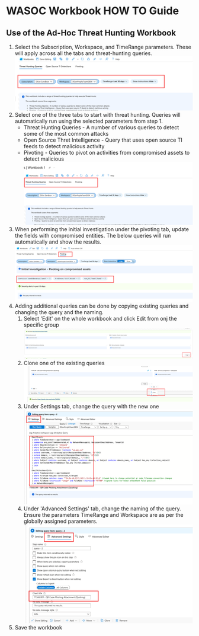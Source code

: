 # WASOC Workbook HOW TO Guide

## Use of the Ad-Hoc Threat Hunting Workbook

1. Select the Subscription, Workspace, and TimeRange parameters. These will apply across all the tabs and threat-hunting queries.
![1](/utilities/screenshots/wrkbk-TH-1.png)
1. Select one of the three tabs to start with threat hunting. Queries will automatically run using the selected parameters from step 1.
    - Threat Hunting Queries - A number of various queries to detect some of the most common attacks
    - Open Source Thret Intelligence - Query that uses open source TI feeds to detect malicious activity
    - Pivoting - Queries to pivot on activities from compromised assets to detect malicious
![2](/utilities/screenshots/wrkbk-TH-2.png)
1. When performing the initial investigation under the pivoting tab, update the fields with compromised entities. The below queries will run automatically and show the results.
![3](/utilities/screenshots/wrkbk-TH-3.png)
1. Adding additional queries can be done by copying existing queries and changing the query and the naming.
    1. Select 'Edit' on the whole workbook and click Edit from onj the specific group
![4](/utilities/screenshots/wrkbk-TH-4.png)
    1. Clone one of the existing queries
![5](/utilities/screenshots/wrkbk-TH-5.png)
    1. Under Settings tab, change the query with the new one
![6](/utilities/screenshots/wrkbk-TH-6.png)
    1. Under 'Advanced Settings' tab, change the naming of the query. Ensure the parameters TimeRange and Workspace are as per the globally assigned parameters.
![7](/utilities/screenshots/wrkbk-TH-7.png)
1. Save the workbook